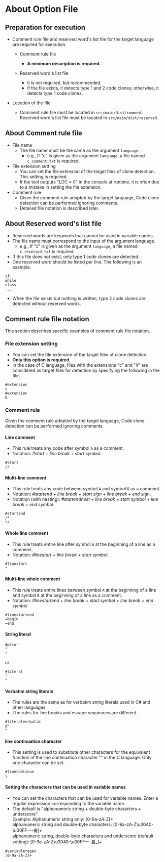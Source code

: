 # About Option File

## Preparation for execution

- Comment rule file and reserved word's list file for the target language are required for execution. 
   - Comment rule file
      - **A minimum description is required.**

   - Reserved word's list file
      - It is not required, but recommended.
      - If the file exists, it detects type 1 and 2 code clones; otherwise, it detects type 1 code clones.

- Location of the file
	- Comment rule file must be located in `src/main/dist/comment`. Reserved word's list file must be located in `src/main/dist/reserved`.
	
## About Comment rule file

- File name  
  - The file name must be the same as the argument `language`.  
    - e.g., If "c" is given as the argument `language`, a file named `c_comment.txt` is required.  
- File extension setting  
  - You can set the file extension of the target files of clone detection. This setting is required.  
  - If the tool outputs "LOC = 0" in the console at runtime, it is often due to a mistake in setting the file extension.  
- Comment rule  
  - Given the comment rule adopted by the target language, Code clone detection can be performed ignoring comments.  
  - Detailed file notation is described later.

## About Reserved word's list file
- Reserved words are keywords that cannot be used in variable names.
- The file name must correspond to the input of the argument language.
  - e.g., If "c" is given as the argument `language`, a file named `c_reserved.txt` is required.
- If this file does not exist, only type 1 code clones are detected.
- One reserved word should be listed per line. The following is an example.
```
if
while
class
...
```
-  When the file exists but nothing is written, type 2 code clones are detected without reserved words.

## Comment rule file notation
This section describes specific examples of comment rule file notation.

### File extension setting  
  - You can set the file extension of the target files of clone detection.
  - **Only this option is required**.
  - In the case of C language, files with the extensions "c" and "h" are considered as target files for detection by specifying the following in the file.
```
#extension
c
#extension
h
```
### Comment rule
Given the comment rule adopted by the target language, Code clone detection can be performed ignoring comments.  

#### Line comment
  - This rule treats any code after symbol `A` as a comment.
  - Notation: *#start + line break + start symbol*. 
```
#start
//
```

#### Multi-line comment 
  - This rule treats any code between symbol `A` and symbol `B` as a comment.
  - Notation: *#startend + line break + start sign + line break + end sign*.
  - Notation (with nesting): *#startendnest + line break + start symbol + line break + end symbol*.
```
#startend
/*
*/
```
#### Whole line comment
  - This rule treats entire line after symbol `A` at the beginning of a line as a comment.
  - Notation: *#linestart + line break + start symbol*.
```
#linestart
*
```
#### Multi-line whole comment
  - This rule treats entire lines between symbol `A` at the beginning of a line and symbol `B` at the beginning of a line as a comment.
  - Notation: *#linestartend + line break + start symbol + line break + end symbol*.
```
#linestartend
=begin
=end
```
#### String literal

```
#prior
"
"
```
or
```
#literal
"
"
```

#### Verbatim string literals
  - The rules are the same as for verbatim string literals used in C# and other languages.
  - The rules for line breaks and escape sequences are different.
```
#literalverbatim
@"
"
```

#### line continuation character
  - This setting is used to substitute other characters for the equivalent function of the line continuation character "\" in the C language. Only one character can be set.

```
#linecontinue
\
```

#### Setting the characters that can be used in variable names
  - You can set the characters that can be used for variable names. Enter a regular expression corresponding to the variable name.  
  - The default is "alphanumeric string + double-byte characters + underscore".    
  Example:
  Alphanumeric string only: [0-9a-zA-Z]+  
  alphanumeric string and double-byte characters: [0-9a-zA-Z\u3040-\u30FF一-龠]+  
  alphanumeric string, double-byte characters and underscore (default setting): [0-9a-zA-Z\u3040-\u30FF一-龠_]+  
```
#variableregex
[0-9a-zA-Z]+
```
